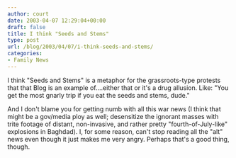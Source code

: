 ```yaml
---
author: court
date: 2003-04-07 12:29:04+00:00
draft: false
title: I think "Seeds and Stems"
type: post
url: /blog/2003/04/07/i-think-seeds-and-stems/
categories:
- Family News
---
```


I think "Seeds and Stems" is a metaphor for the grassroots-type protests that that Blog is an example of....either that or it's a drug allusion. Like: "You get the most gnarly trip if you eat the seeds and stems, dude."

And I don't blame you for getting numb with all this war news (I think that might be a gov/media ploy as well; desensitize the ignorant masses with trite footage of distant, non-invasive, and rather pretty "fourth-of-July-like" explosions in Baghdad). I, for some reason, can't stop reading all the "alt" news even though it just makes me very angry. Perhaps that's a good thing, though.
